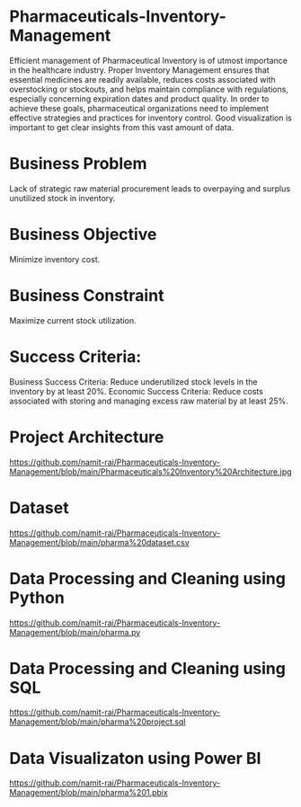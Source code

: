# Pharmaceuticals-Inventory-Management

Efficient management of Pharmaceutical Inventory is of utmost importance in the healthcare industry. Proper Inventory Management ensures that essential medicines are readily available, reduces costs associated with overstocking or stockouts, and helps maintain compliance with regulations, especially concerning expiration dates and product quality. In order to achieve these goals, pharmaceutical organizations need to implement effective strategies and practices for inventory control. Good visualization is important to get clear insights from this vast amount of data.

# Business Problem
Lack of strategic raw material procurement leads to overpaying and surplus unutilized stock in inventory.

# Business Objective
Minimize inventory cost.

# Business Constraint
Maximize current stock utilization.

# Success Criteria:
Business Success Criteria: Reduce underutilized stock levels in the inventory by at least 20%.
Economic Success Criteria: Reduce costs associated with storing and managing excess raw material by at least 25%.

# Project Architecture
https://github.com/namit-rai/Pharmaceuticals-Inventory-Management/blob/main/Pharmaceuticals%20Inventory%20Architecture.jpg

# Dataset
https://github.com/namit-rai/Pharmaceuticals-Inventory-Management/blob/main/pharma%20dataset.csv

# Data Processing and Cleaning using Python
https://github.com/namit-rai/Pharmaceuticals-Inventory-Management/blob/main/pharma.py

# Data Processing and Cleaning using SQL
https://github.com/namit-rai/Pharmaceuticals-Inventory-Management/blob/main/pharma%20project.sql

# Data Visualizaton using Power BI
https://github.com/namit-rai/Pharmaceuticals-Inventory-Management/blob/main/pharma%201.pbix


